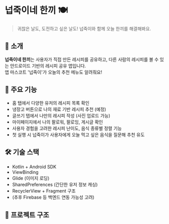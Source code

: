 # 넙죽이네 한끼 🍽️

> 귀찮은 날도, 도전하고 싶은 날도! 넙죽이와 함께 오늘 한끼를 해결해봐요.

## 📱 소개

**넙죽이네 한끼**는 사용자가 직접 만든 레시피를 공유하고, 다른 사람의 레시피를 볼 수 있는 안드로이드 기반의 레시피 공유 앱입니다.  
앱 마스코트 '넙죽이'가 오늘의 추천 메뉴도 알려줘요!

## 🔑 주요 기능

- 홈 탭에서 다양한 유저의 레시피 목록 확인
- 냉장고 버튼으로 나의 재료 기반 레시피 추천 (예정)
- 글쓰기 탭에서 나만의 레시피 작성 (사진 업로드 가능)
- 마이페이지에서 나의 팔로워, 팔로잉, 게시글 확인
- 사용자 경험을 고려한 레시피 난이도, 음식 종류별 정렬 기능
- 첫 실행 시 넙죽이가 사용자에게 오늘 먹고 싶은 음식을 질문해 추천 유도

## 🛠️ 기술 스택

- Kotlin + Android SDK
- ViewBinding
- Glide (이미지 로딩)
- SharedPreferences (간단한 유저 정보 캐싱)
- RecyclerView + Fragment 구조
- (추후 Firebase 등 백엔드 연동 가능성 고려)

## 📂 프로젝트 구조

